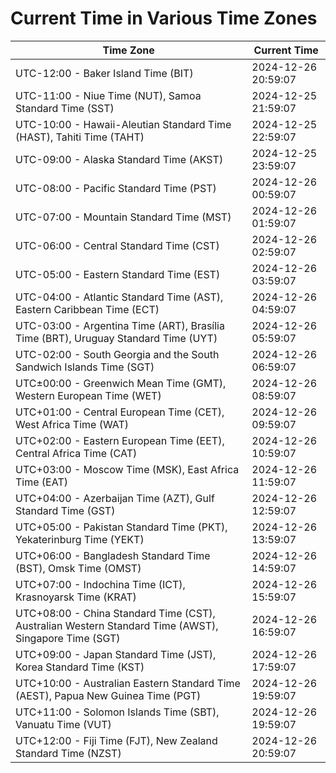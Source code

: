 # Current Time in Various Time Zones

| Time Zone | Current Time |
|-----------|--------------|
| UTC-12:00 - Baker Island Time (BIT) | 2024-12-26 20:59:07 |
| UTC-11:00 - Niue Time (NUT), Samoa Standard Time (SST) | 2024-12-25 21:59:07 |
| UTC-10:00 - Hawaii-Aleutian Standard Time (HAST), Tahiti Time (TAHT) | 2024-12-25 22:59:07 |
| UTC-09:00 - Alaska Standard Time (AKST) | 2024-12-25 23:59:07 |
| UTC-08:00 - Pacific Standard Time (PST) | 2024-12-26 00:59:07 |
| UTC-07:00 - Mountain Standard Time (MST) | 2024-12-26 01:59:07 |
| UTC-06:00 - Central Standard Time (CST) | 2024-12-26 02:59:07 |
| UTC-05:00 - Eastern Standard Time (EST) | 2024-12-26 03:59:07 |
| UTC-04:00 - Atlantic Standard Time (AST), Eastern Caribbean Time (ECT) | 2024-12-26 04:59:07 |
| UTC-03:00 - Argentina Time (ART), Brasília Time (BRT), Uruguay Standard Time (UYT) | 2024-12-26 05:59:07 |
| UTC-02:00 - South Georgia and the South Sandwich Islands Time (SGT) | 2024-12-26 06:59:07 |
| UTC±00:00 - Greenwich Mean Time (GMT), Western European Time (WET) | 2024-12-26 08:59:07 |
| UTC+01:00 - Central European Time (CET), West Africa Time (WAT) | 2024-12-26 09:59:07 |
| UTC+02:00 - Eastern European Time (EET), Central Africa Time (CAT) | 2024-12-26 10:59:07 |
| UTC+03:00 - Moscow Time (MSK), East Africa Time (EAT) | 2024-12-26 11:59:07 |
| UTC+04:00 - Azerbaijan Time (AZT), Gulf Standard Time (GST) | 2024-12-26 12:59:07 |
| UTC+05:00 - Pakistan Standard Time (PKT), Yekaterinburg Time (YEKT) | 2024-12-26 13:59:07 |
| UTC+06:00 - Bangladesh Standard Time (BST), Omsk Time (OMST) | 2024-12-26 14:59:07 |
| UTC+07:00 - Indochina Time (ICT), Krasnoyarsk Time (KRAT) | 2024-12-26 15:59:07 |
| UTC+08:00 - China Standard Time (CST), Australian Western Standard Time (AWST), Singapore Time (SGT) | 2024-12-26 16:59:07 |
| UTC+09:00 - Japan Standard Time (JST), Korea Standard Time (KST) | 2024-12-26 17:59:07 |
| UTC+10:00 - Australian Eastern Standard Time (AEST), Papua New Guinea Time (PGT) | 2024-12-26 19:59:07 |
| UTC+11:00 - Solomon Islands Time (SBT), Vanuatu Time (VUT) | 2024-12-26 19:59:07 |
| UTC+12:00 - Fiji Time (FJT), New Zealand Standard Time (NZST) | 2024-12-26 20:59:07 |
